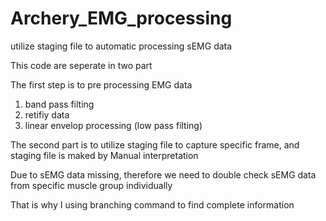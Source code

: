 # Archery_EMG_processing
utilize staging file to automatic processing sEMG data

This code are seperate in two part

The first step is to pre processing EMG data
1. band pass filting
2. retifiy data
3. linear envelop processing (low pass filting)

The second part is to utilize staging file to capture specific frame, and staging file is maked by Manual interpretation

Due to sEMG data missing, therefore we need to double check sEMG data from specific muscle group individually

That is why I using branching command to find complete information

